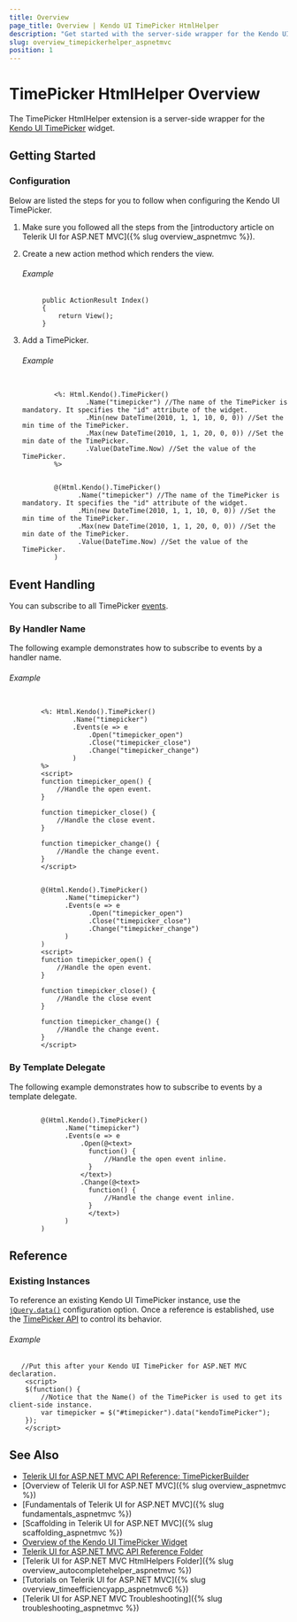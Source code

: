 ```yaml
---
title: Overview
page_title: Overview | Kendo UI TimePicker HtmlHelper
description: "Get started with the server-side wrapper for the Kendo UI TimePicker widget for ASP.NET MVC."
slug: overview_timepickerhelper_aspnetmvc
position: 1
---
```


# TimePicker HtmlHelper Overview

The TimePicker HtmlHelper extension is a server-side wrapper for the [Kendo UI TimePicker](https://demos.telerik.com/kendo-ui/timepicker/index) widget.

## Getting Started

### Configuration

Below are listed the steps for you to follow when configuring the Kendo UI TimePicker.

1. Make sure you followed all the steps from the [introductory article on Telerik UI for ASP.NET MVC]({% slug overview_aspnetmvc %}).

1. Create a new action method which renders the view.

    ###### Example

            public ActionResult Index()
            {
                return View();
            }

1. Add a TimePicker.

    ###### Example

    ```tab-ASPX

            <%: Html.Kendo().TimePicker()
                    .Name("timepicker") //The name of the TimePicker is mandatory. It specifies the "id" attribute of the widget.
                    .Min(new DateTime(2010, 1, 1, 10, 0, 0)) //Set the min time of the TimePicker.
                    .Max(new DateTime(2010, 1, 1, 20, 0, 0)) //Set the min date of the TimePicker.
                    .Value(DateTime.Now) //Set the value of the TimePicker.
            %>
    ```
    ```tab-Razor

            @(Html.Kendo().TimePicker()
                  .Name("timepicker") //The name of the TimePicker is mandatory. It specifies the "id" attribute of the widget.
                  .Min(new DateTime(2010, 1, 1, 10, 0, 0)) //Set the min time of the TimePicker.
                  .Max(new DateTime(2010, 1, 1, 20, 0, 0)) //Set the min date of the TimePicker.
                  .Value(DateTime.Now) //Set the value of the TimePicker.
            )
    ```

## Event Handling

You can subscribe to all TimePicker [events](http://docs.telerik.com/kendo-ui/api/javascript/ui/timepicker#events).

### By Handler Name

The following example demonstrates how to subscribe to events by a handler name.

###### Example

```tab-ASPX

        <%: Html.Kendo().TimePicker()
                .Name("timepicker")
                .Events(e => e
                    .Open("timepicker_open")
                    .Close("timepicker_close")
                    .Change("timepicker_change")
                )
        %>
        <script>
        function timepicker_open() {
            //Handle the open event.
        }

        function timepicker_close() {
            //Handle the close event.
        }

        function timepicker_change() {
            //Handle the change event.
        }
        </script>
```
```tab-Razor

        @(Html.Kendo().TimePicker()
              .Name("timepicker")
              .Events(e => e
                    .Open("timepicker_open")
                    .Close("timepicker_close")
                    .Change("timepicker_change")
              )
        )
        <script>
        function timepicker_open() {
            //Handle the open event.
        }

        function timepicker_close() {
            //Handle the close event
        }

        function timepicker_change() {
            //Handle the change event.
        }
        </script>
```

### By Template Delegate

The following example demonstrates how to subscribe to events by a template delegate.

```tab-Razor

        @(Html.Kendo().TimePicker()
              .Name("timepicker")
              .Events(e => e
                  .Open(@<text>
                    function() {
                        //Handle the open event inline.
                    }
                  </text>)
                  .Change(@<text>
                    function() {
                        //Handle the change event inline.
                    }
                    </text>)
              )
        )
```

## Reference

### Existing Instances

To reference an existing Kendo UI TimePicker instance, use the [`jQuery.data()`](http://api.jquery.com/jQuery.data/) configuration option. Once a reference is established, use the [TimePicker API](http://docs.telerik.com/kendo-ui/api/javascript/ui/timepicker#methods) to control its behavior.

###### Example

       //Put this after your Kendo UI TimePicker for ASP.NET MVC declaration.
        <script>
        $(function() {
            //Notice that the Name() of the TimePicker is used to get its client-side instance.
            var timepicker = $("#timepicker").data("kendoTimePicker");
        });
        </script>

## See Also

* [Telerik UI for ASP.NET MVC API Reference: TimePickerBuilder](http://docs.telerik.com/aspnet-mvc/api/Kendo.Mvc.UI.Fluent/TimePickerBuilder)
* [Overview of Telerik UI for ASP.NET MVC]({% slug overview_aspnetmvc %})
* [Fundamentals of Telerik UI for ASP.NET MVC]({% slug fundamentals_aspnetmvc %})
* [Scaffolding in Telerik UI for ASP.NET MVC]({% slug scaffolding_aspnetmvc %})
* [Overview of the Kendo UI TimePicker Widget](http://docs.telerik.com/kendo-ui/controls/editors/timepicker/overview)
* [Telerik UI for ASP.NET MVC API Reference Folder](http://docs.telerik.com/kendo-ui/api/Kendo.Mvc/AggregateFunction)
* [Telerik UI for ASP.NET MVC HtmlHelpers Folder]({% slug overview_autocompletehelper_aspnetmvc %})
* [Tutorials on Telerik UI for ASP.NET MVC]({% slug overview_timeefficiencyapp_aspnetmvc6 %})
* [Telerik UI for ASP.NET MVC Troubleshooting]({% slug troubleshooting_aspnetmvc %})
